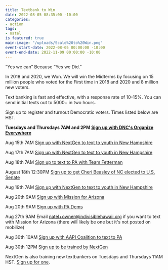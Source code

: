 ```yaml
---
title: Textbank to Win
date: 2022-08-05 08:35:00 -10:00
categories:
- action
tags:
- natel
is featured: true
main-image: "/uploads/Scale%20to%20Win.png"
event-start-date: 2022-08-05 00:00:00 -10:00
event-end-date: 2022-11-09 00:00:00 -10:00
---
```


“Yes we can” Because “Yes we Did.”

In 2018 and 2020, we Won. We will win the Midterms by focusing on 15 million people who voted for the First time in 2018 and 2020 and 8 million new voters.

Text banking is fast and effective, with a response rate of 10-15%. You can send initial texts out to 5000+ in two hours. 

Sign up to register and turnout Democratic voters. Times listed below are HST.

**Tuesdays and Thursdays 7AM and 2PM [Sign up with DNC's Organize Everywhere](https://events.democrats.org/event/418266/)**

Aug 15th 7AM [Sign up with NextGen to text to youth in New Hampshire](https://www.mobilize.us/nextgen/event/487770/)

Aug 17th 7AM [Sign up with NextGen to text to youth in New Hampshire](https://www.mobilize.us/nextgen/event/487770/)

Aug 18th 7AM [Sign up to text to PA with Team Fetterman](https://www.mobilize.us/johnfettermanforsenate/event/475576/)

August 18th 12:30PM [Sign up to get Cheri Beasley of NC elected to U.S. Senate](https://www.mobilize.us/blueunityin2022/event/485365/)

Aug 19th 7AM [Sign up with NextGen to text to youth in New Hampshire](https://www.mobilize.us/nextgen/event/487770/)

Aug 20th 9AM [Sign up with Mission for Arizona](https://www.mobilize.us/missionforaz/event/487230/)

Aug 20th 9AM [Sign up with PA Dems](https://www.mobilize.us/allinpa/event/488234/)

Aug 27th 9AM Email natel+owner@indivisiblehawaii.org if you want to text with Mission for Arizona (there will likely be one but it's not posted on mobilize)

Aug 30th 10AM [Sign up with AAPI Coalition to text to PA](https://www.mobilize.us/allinpa/event/488409/)

Aug 30th 12PM [Sign up to be trained by NextGen](https://www.mobilize.us/nextgen/event/483762/)

NextGen is also training new textbankers on Tuesdays and Thursdays 11AM HST.  [Sign up for one](https://www.mobilize.us/nextgen/event/476432/).
